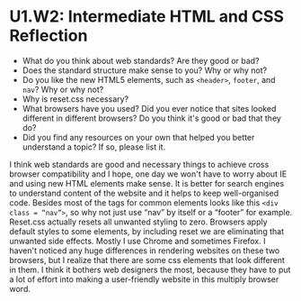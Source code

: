 # U1.W2: Intermediate HTML and CSS Reflection

* What do you think about web standards? Are they good or bad?
* Does the standard structure make sense to you? Why or why not?
* Do you like the new HTML5 elements, such as `<header>`, `footer`, and `nav`? Why or why not?
* Why is reset.css necessary?
* What browsers have you used? Did you ever notice that sites looked different in different browsers? Do you think it's good or bad that they do?
* Did you find any resources on your own that helped you better understand a topic? If so, please list it.

I think web standards are good and necessary things to achieve cross browser compatibility and I hope, one day we won't have to worry about IE and using new HTML elements make sense.
It is better for search engines to understand content of the website and it helps to keep well-organised code. Besides most of the tags for common elements looks like this `<div class = “nav”>`, so why not just use “nav” by itself or a “footer” for example.
Reset.css actually resets all unwanted styling to zero. Browsers apply default styles to some elements, by including reset we are eliminating that unwanted side effects.
Mostly I use Chrome and sometimes Firefox. I haven't noticed any huge differences in rendering websites on these two browsers, but I realize that there are some css elements that look different in them. I think it bothers web designers the most, because they have to put a lot of effort into making a user-friendly website in this multiply browser word.